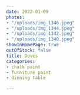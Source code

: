 ```yaml
---
date: 2022-01-09
photos:
- "/uploads/img_1346.jpeg"
- "/uploads/img_1344.jpeg"
- "/uploads/img_1342.jpeg"
- "/uploads/img_1340.jpeg"
showInHomePage: true
outOfStock: false
title: Doves
categories:
- chalk paint
- furniture paint
- dinning table

---
```

